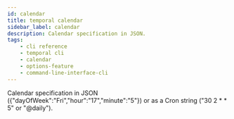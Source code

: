 ```yaml
---
id: calendar
title: temporal calendar
sidebar_label: calendar
description: Calendar specification in JSON.
tags: 
    - cli reference
    - temporal cli
    - calendar
    - options-feature
    - command-line-interface-cli
---
```


Calendar specification in JSON ({"dayOfWeek":"Fri","hour":"17","minute":"5"}) or as a Cron string ("30 2 \* \* 5" or "@daily").
